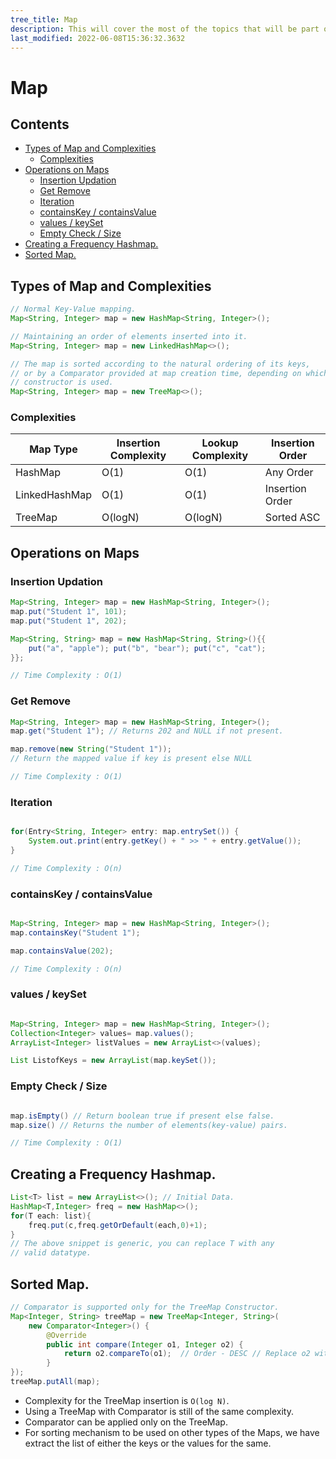 ```yaml
---
tree_title: Map
description: This will cover the most of the topics that will be part of the Map.
last_modified: 2022-06-08T15:36:32.3632
---
```


# Map

## Contents

-   [Types of Map and Complexities](#types-of-map-and-complexities)
    -   [Complexities](#complexities)
-   [Operations on Maps](#operations-on-maps)
    -   [Insertion Updation](#insertion-updation)
    -   [Get Remove](#get-remove)
    -   [Iteration](#iteration)
    -   [containsKey / containsValue](#containskey--containsvalue)
    -   [values / keySet](#values--keyset)
    -   [Empty Check / Size](#empty-check--size)
-   [Creating a Frequency Hashmap.](#creating-a-frequency-hashmap)
-   [Sorted Map.](#sorted-map)

## Types of Map and Complexities

```java
// Normal Key-Value mapping.
Map<String, Integer> map = new HashMap<String, Integer>();

// Maintaining an order of elements inserted into it.
Map<String, Integer> map = new LinkedHashMap<>();

// The map is sorted according to the natural ordering of its keys,
// or by a Comparator provided at map creation time, depending on which
// constructor is used.
Map<String, Integer> map = new TreeMap<>();
```

### Complexities

| Map Type      | Insertion Complexity | Lookup Complexity | Insertion Order |
| ------------- | -------------------- | ----------------- | --------------- |
| HashMap       | O(1)                 | O(1)              | Any Order       |
| LinkedHashMap | O(1)                 | O(1)              | Insertion Order |
| TreeMap       | O(logN)              | O(logN)           | Sorted ASC      |

## Operations on Maps

### Insertion Updation

```java
Map<String, Integer> map = new HashMap<String, Integer>();
map.put("Student 1", 101);
map.put("Student 1", 202);

Map<String, String> map = new HashMap<String, String>(){{
    put("a", "apple"); put("b", "bear"); put("c", "cat");
}};

// Time Complexity : O(1)
```

### Get Remove

```java
Map<String, Integer> map = new HashMap<String, Integer>();
map.get("Student 1"); // Returns 202 and NULL if not present.

map.remove(new String("Student 1"));
// Return the mapped value if key is present else NULL

// Time Complexity : O(1)
```

### Iteration

```java

for(Entry<String, Integer> entry: map.entrySet()) {
    System.out.print(entry.getKey() + " >> " + entry.getValue());
}

// Time Complexity : O(n)
```

### containsKey / containsValue

```java

Map<String, Integer> map = new HashMap<String, Integer>();
map.containsKey("Student 1");

map.containsValue(202);

// Time Complexity : O(n)
```

### values / keySet

```java

Map<String, Integer> map = new HashMap<String, Integer>();
Collection<Integer> values= map.values();
ArrayList<Integer> listValues = new ArrayList<>(values);

List ListofKeys = new ArrayList(map.keySet());
```

### Empty Check / Size

```java

map.isEmpty() // Return boolean true if present else false.
map.size() // Returns the number of elements(key-value) pairs.

// Time Complexity : O(1)
```

## Creating a Frequency Hashmap.

```java
List<T> list = new ArrayList<>(); // Initial Data.
HashMap<T,Integer> freq = new HashMap<>();
for(T each: list){
    freq.put(c,freq.getOrDefault(each,0)+1);
}
// The above snippet is generic, you can replace T with any
// valid datatype.
```

## Sorted Map.

```java
// Comparator is supported only for the TreeMap Constructor.
Map<Integer, String> treeMap = new TreeMap<Integer, String>(
    new Comparator<Integer>() {
        @Override
        public int compare(Integer o1, Integer o2) {
            return o2.compareTo(o1);  // Order - DESC // Replace o2 with o1 for ASC.
        }
});
treeMap.putAll(map);
```

-   Complexity for the TreeMap insertion is `O(log N)`.
-   Using a TreeMap with Comparator is still of the same complexity.
-   Comparator can be applied only on the TreeMap.
-   For sorting mechanism to be used on other types of the Maps, we have extract the list of either the keys or the values for the same.
